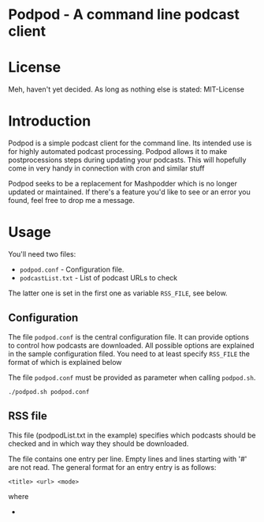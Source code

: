 
#  Podpod - A command line podcast client

# License

Meh, haven't yet decided. As long as nothing else is stated: MIT-License

# Introduction 
Podpod is a simple podcast client for the command line. Its intended use is
for highly automated podcast processing. Podpod allows it to make
postprocessions steps during updating your podcasts. This will hopefully come
in very handy in connection with cron and similar stuff


Podpod seeks to be a replacement for Mashpodder which is no longer updated or
maintained. If there's a feature you'd like to see or an error you found, feel
free to drop me a message.

# Usage

You'll need two files:
* ` podpod.conf ` - Configuration file.
* ` podcastList.txt ` - List of podcast URLs to check

The latter one is set in the first one as variable `RSS_FILE`, see below.

## Configuration

The file `podpod.conf` is the central configuration file. It can provide
options to control how podcasts are downloaded. All possible options are
explained in the sample configuration filed.
You need to at least specify `RSS_FILE` the format of which is explained below

The file `podpod.conf` must be provided as parameter when calling `podpod.sh`.

    ./podpod.sh podpod.conf

## RSS file

This file (podpodList.txt in the example) specifies which podcasts should be
checked and in which way they should be downloaded.

The file contains one entry per line. Empty lines and lines starting with '#'
are not read. The general format for an entry entry is as follows:
    
    <title> <url> <mode>

where
- <title>     Title of the podcast, will be the name of the directory under
              `PODCAST_DIR`
- <url>       Url to the xml of the podcast feed
- <mode>      Either sim, all, latest or <n> (see below)

The possible modes are
- sim     Simulate the download. This will log the according podcast as
          'was downloaded' but neither download something nor create a file.
          This basically keeps a log of all URLs of all files that could've
          been downloaded.
          Note that once an episode was 'was downloaded' it will not be
          checked again unless the according entry from the logfile is removed.
          Note that using the 'sim' mode also allows giving a number as argument.

- all     Check and download all episodes/files that have not been acquired yet.

- latest  Check and download the latest episode only and don't check for any
          other. This is equivalent to setting the mode to the number 1

- <n>     A non-negative integer value. Check and download the newest <n>
          episodes only. A value of 1 is equivalent to setting 'latest'

## Hooks

(To be added)

# Ideas for the future aka ToDos
- LICENSE
- DELETE-OLD
  - Only if the podcast updated to the last <n> entries
  - Remove entries before the <n> entries
  - easy t.b. done 
- something with renaming xml things
  - e.g. custom sed commands for renaming (see for example the guardian file format and others)
- Create daily playlist of fresh casts
- LOG_LIMIT for the logfile in lines (default to something like 10k)
- TRY_INTERPRETATION
  - try interpretation of names and such
  - use itunes-tags if present (maybe also for renaming)

